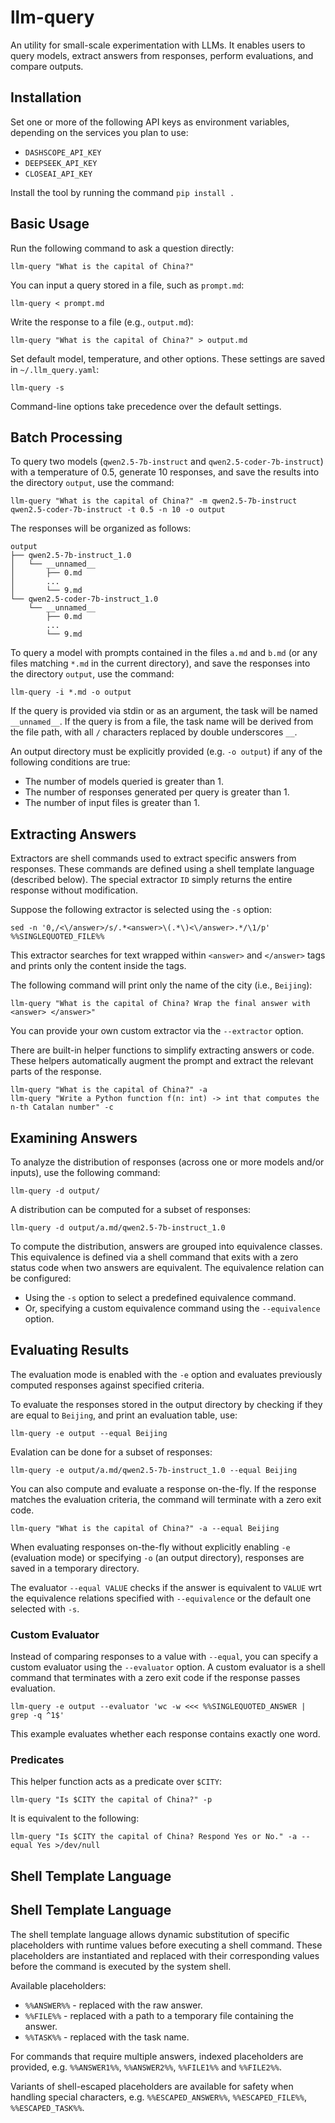 # llm-query

An utility for small-scale experimentation with LLMs. It enables users to query models, extract answers from responses, perform evaluations, and compare outputs.

## Installation

Set one or more of the following API keys as environment variables, depending on the services you plan to use:

- `DASHSCOPE_API_KEY`
- `DEEPSEEK_API_KEY`
- `CLOSEAI_API_KEY`

Install the tool by running the command `pip install .`

## Basic Usage

Run the following command to ask a question directly:

    llm-query "What is the capital of China?"
    
You can input a query stored in a file, such as `prompt.md`:

    llm-query < prompt.md

Write the response to a file (e.g., `output.md`):

    llm-query "What is the capital of China?" > output.md
    
Set default model, temperature, and other options. These settings are saved in `~/.llm_query.yaml`:

    llm-query -s
    
Command-line options take precedence over the default settings.
    
## Batch Processing
    
To query two models (`qwen2.5-7b-instruct` and `qwen2.5-coder-7b-instruct`) with a temperature of 0.5, generate 10 responses, and save the results into the directory `output`, use the command:

    llm-query "What is the capital of China?" -m qwen2.5-7b-instruct qwen2.5-coder-7b-instruct -t 0.5 -n 10 -o output
    
The responses will be organized as follows:

    output
    ├── qwen2.5-7b-instruct_1.0
    │   └── __unnamed__
    │       ├── 0.md
    │       ...
    │       └── 9.md
    └── qwen2.5-coder-7b-instruct_1.0
        └── __unnamed__
            ├── 0.md
            ...
            └── 9.md

To query a model with prompts contained in the files `a.md` and `b.md` (or any files matching `*.md` in the current directory), and save the responses into the directory `output`, use the command:

    llm-query -i *.md -o output

If the query is provided via stdin or as an argument, the task will be named `__unnamed__`. If the query is from a file, the task name will be derived from the file path, with all `/` characters replaced by double underscores `__`.

An output directory must be explicitly provided (e.g. `-o output`) if any of the following conditions are true:

- The number of models queried is greater than 1.
- The number of responses generated per query is greater than 1.
- The number of input files is greater than 1.

## Extracting Answers

Extractors are shell commands used to extract specific answers from responses. These commands are defined using a shell template language (described below). The special extractor `ID` simply returns the entire response without modification.

Suppose the following extractor is selected using the `-s` option:

    sed -n '0,/<\/answer>/s/.*<answer>\(.*\)<\/answer>.*/\1/p' %%SINGLEQUOTED_FILE%%
    
This extractor searches for text wrapped within `<answer>` and `</answer>` tags and prints only the content inside the tags.

The following command will print only the name of the city (i.e., `Beijing`):

    llm-query "What is the capital of China? Wrap the final answer with <answer> </answer>"
    
You can provide your own custom extractor via the `--extractor` option.

There are built-in helper functions to simplify extracting answers or code. These helpers automatically augment the prompt and extract the relevant parts of the response.

    llm-query "What is the capital of China?" -a
    llm-query "Write a Python function f(n: int) -> int that computes the n-th Catalan number" -c
    
## Examining Answers

To analyze the distribution of responses (across one or more models and/or inputs), use the following command:

    llm-query -d output/
    
A distribution can be computed for a subset of responses:
    
    llm-query -d output/a.md/qwen2.5-7b-instruct_1.0

To compute the distribution, answers are grouped into equivalence classes. This equivalence is defined via a shell command that exits with a zero status code when two answers are equivalent. The equivalence relation can be configured:

- Using the `-s` option to select a predefined equivalence command.
- Or, specifying a custom equivalence command using the `--equivalence` option.
    
## Evaluating Results

The evaluation mode is enabled with the `-e` option and evaluates previously computed responses against specified criteria.

To evaluate the responses stored in the output directory by checking if they are equal to `Beijing`, and print an evaluation table, use:

    llm-query -e output --equal Beijing
    
Evalation can be done for a subset of responses:
    
    llm-query -e output/a.md/qwen2.5-7b-instruct_1.0 --equal Beijing
    
You can also compute and evaluate a response on-the-fly. If the response matches the evaluation criteria, the command will terminate with a zero exit code.

    llm-query "What is the capital of China?" -a --equal Beijing

When evaluating responses on-the-fly without explicitly enabling `-e` (evaluation mode) or specifying `-o` (an output directory), responses are saved in a temporary directory.

The evaluator `--equal VALUE` checks if the answer is equivalent to `VALUE` wrt the equivalence relations specified with `--equivalence` or the default one selected with `-s`.
    
### Custom Evaluator

Instead of comparing responses to a value with `--equal`, you can specify a custom evaluator using the `--evaluator` option. A custom evaluator is a shell command that terminates with a zero exit code if the response passes evaluation.

    llm-query -e output --evaluator 'wc -w <<< %%SINGLEQUOTED_ANSWER | grep -q ^1$'

This example evaluates whether each response contains exactly one word.

### Predicates

This helper function acts as a predicate over `$CITY`:

    llm-query "Is $CITY the capital of China?" -p
    
It is equivalent to the following:

    llm-query "Is $CITY the capital of China? Respond Yes or No." -a --equal Yes >/dev/null

## Shell Template Language

## Shell Template Language

The shell template language allows dynamic substitution of specific placeholders with runtime values before executing a shell command. These placeholders are instantiated and replaced with their corresponding values before the command is executed by the system shell.

Available placeholders:

- `%%ANSWER%%` - replaced with the raw answer.
- `%%FILE%%` - replaced with a path to a temporary file containing the answer.
- `%%TASK%%` - replaced with the task name.

For commands that require multiple answers, indexed placeholders are provided, e.g. `%%ANSWER1%%`, `%%ANSWER2%%`, `%%FILE1%%` and `%%FILE2%%`.

Variants of shell-escaped placeholders are available for safety when handling special characters, e.g. `%%ESCAPED_ANSWER%%`, `%%ESCAPED_FILE%%`, `%%ESCAPED_TASK%%`.
